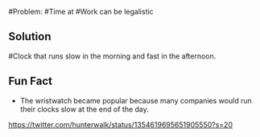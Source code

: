 #Problem: #Time at #Work can be legalistic

## Solution
#Clock that runs slow in the morning and fast in the afternoon. 

## Fun Fact
- The wristwatch became popular because many companies would run their clocks slow at the end of the day. 

https://twitter.com/hunterwalk/status/1354619695651905550?s=20